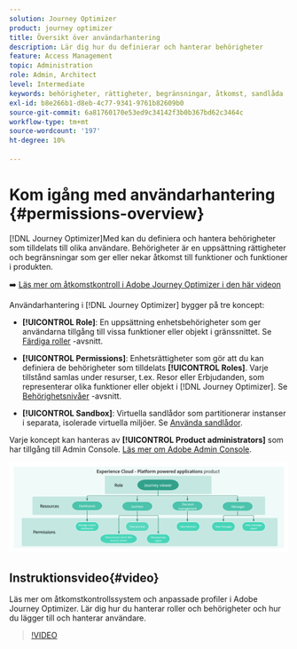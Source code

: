 ```yaml
---
solution: Journey Optimizer
product: journey optimizer
title: Översikt över användarhantering
description: Lär dig hur du definierar och hanterar behörigheter
feature: Access Management
topic: Administration
role: Admin, Architect
level: Intermediate
keywords: behörigheter, rättigheter, begränsningar, åtkomst, sandlåda
exl-id: b8e266b1-d8eb-4c77-9341-9761b82609b0
source-git-commit: 6a81760170e53ed9c34142f3b0b367bd62c3464c
workflow-type: tm+mt
source-wordcount: '197'
ht-degree: 10%

---
```


# Kom igång med användarhantering {#permissions-overview}

[!DNL Journey Optimizer]Med kan du definiera och hantera behörigheter som tilldelats till olika användare.  Behörigheter är en uppsättning rättigheter och begränsningar som ger eller nekar åtkomst till funktioner och funktioner i produkten.

➡️ [Läs mer om åtkomstkontroll i Adobe Journey Optimizer i den här videon](#video)

Användarhantering i [!DNL Journey Optimizer] bygger på tre koncept:

* **[!UICONTROL Role]**: En uppsättning enhetsbehörigheter som ger användarna tillgång till vissa funktioner eller objekt i gränssnittet. Se [Färdiga roller](ootb-product-profiles.md) -avsnitt.

* **[!UICONTROL Permissions]**: Enhetsrättigheter som gör att du kan definiera de behörigheter som tilldelats **[!UICONTROL Roles]**. Varje tillstånd samlas under resurser, t.ex. Resor eller Erbjudanden, som representerar olika funktioner eller objekt i [!DNL Journey Optimizer]. Se [Behörighetsnivåer](high-low-permissions.md) -avsnitt.

* **[!UICONTROL Sandbox]**: Virtuella sandlådor som partitionerar instanser i separata, isolerade virtuella miljöer. Se [Använda sandlådor](sandboxes.md).

Varje koncept kan hanteras av **[!UICONTROL Product administrators]** som har tillgång till Admin Console. [Läs mer om Adobe Admin Console](https://helpx.adobe.com/se/enterprise/managing/user-guide.html).

![](assets/do-not-localize/permissions_2.png)

## Instruktionsvideo{#video}

Läs mer om åtkomstkontrollssystem och anpassade profiler i Adobe Journey Optimizer. Lär dig hur du hanterar roller och behörigheter och hur du lägger till och hanterar användare.

>[!VIDEO](https://video.tv.adobe.com/v/333998?quality=12)
